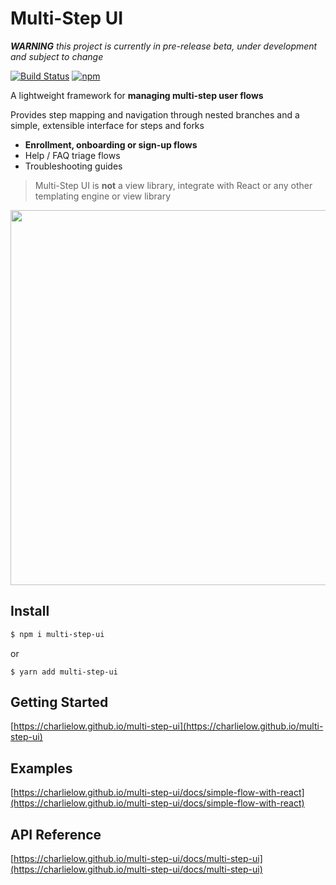 # Multi-Step UI

___WARNING__  this project is currently in pre-release beta, under development and subject to change_

[![Build Status](https://travis-ci.com/charlielow/multi-step-ui.svg?branch=master)](https://travis-ci.com/charlielow/multi-step-ui) [![npm](https://img.shields.io/npm/v/multi-step-ui.svg)](https://github.com/charlielow/multi-step-ui)

A lightweight framework for __managing multi-step user flows__ 

Provides step mapping and navigation through nested branches and a simple, extensible interface for steps and forks

* __Enrollment, onboarding or sign-up flows__
* Help / FAQ triage flows
* Troubleshooting guides


> Multi-Step UI is __not__ a view library, integrate with React or any other templating engine or view library

<p align='center'>
    <img src='https://charlielow.github.io/multi-step-ui/img/simple-flow-react-2.gif' width='600'>
</p>

## Install


```sh
$ npm i multi-step-ui
```

or

```sj
$ yarn add multi-step-ui
```

## Getting Started

[https://charlielow.github.io/multi-step-ui](https://charlielow.github.io/multi-step-ui)

## Examples

[https://charlielow.github.io/multi-step-ui/docs/simple-flow-with-react](https://charlielow.github.io/multi-step-ui/docs/simple-flow-with-react)

## API Reference

[https://charlielow.github.io/multi-step-ui/docs/multi-step-ui](https://charlielow.github.io/multi-step-ui/docs/multi-step-ui)

